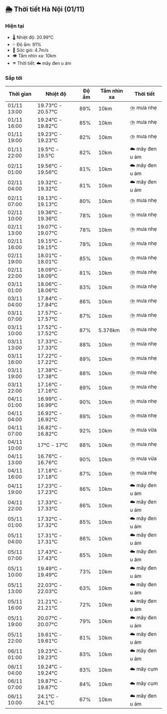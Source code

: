 ## 🌦️ Thời tiết Hà Nội (01/11)

### Hiện tại

- 🌡️ Nhiệt độ: 20.99℃
- 💦 Độ ẩm: 91%
- 💨 Sức gió: 4.7m/s
- 👁️ Tầm nhìn xa: 10km
- ☂️ Thời tiết: ☁️ mây đen u ám

### Sắp tới

| Thời gian | Nhiệt độ | Độ ẩm | Tầm nhìn xa | Thời tiết |
| --- | --- | --- | --- | --- |
| 01/11 13:00 | 19.73℃ - 20.57℃ | 89% | 10km | ⛈️ mưa nhẹ |
| 01/11 16:00 | 19.24℃ - 19.82℃ | 85% | 10km | ⛈️ mưa nhẹ |
| 01/11 19:00 | 19.23℃ - 19.23℃ | 82% | 10km | ⛈️ mưa nhẹ |
| 01/11 22:00 | 19.5℃ - 19.5℃ | 82% | 10km | ☁️ mây đen u ám |
| 02/11 01:00 | 19.56℃ - 19.56℃ | 81% | 10km | ☁️ mây đen u ám |
| 02/11 04:00 | 19.32℃ - 19.32℃ | 81% | 10km | ☁️ mây đen u ám |
| 02/11 07:00 | 19.13℃ - 19.13℃ | 80% | 10km | ⛈️ mưa nhẹ |
| 02/11 10:00 | 19.36℃ - 19.36℃ | 78% | 10km | ⛈️ mưa nhẹ |
| 02/11 13:00 | 19.07℃ - 19.07℃ | 78% | 10km | ⛈️ mưa nhẹ |
| 02/11 16:00 | 19.15℃ - 19.15℃ | 78% | 10km | ⛈️ mưa nhẹ |
| 02/11 19:00 | 18.01℃ - 18.01℃ | 85% | 10km | ⛈️ mưa nhẹ |
| 02/11 22:00 | 18.09℃ - 18.09℃ | 81% | 10km | ⛈️ mưa nhẹ |
| 03/11 01:00 | 18.06℃ - 18.06℃ | 83% | 10km | ⛈️ mưa nhẹ |
| 03/11 04:00 | 17.84℃ - 17.84℃ | 86% | 10km | ⛈️ mưa nhẹ |
| 03/11 07:00 | 17.57℃ - 17.57℃ | 87% | 10km | ⛈️ mưa nhẹ |
| 03/11 10:00 | 17.52℃ - 17.52℃ | 87% | 5.376km | ⛈️ mưa nhẹ |
| 03/11 13:00 | 17.33℃ - 17.33℃ | 88% | 10km | ⛈️ mưa nhẹ |
| 03/11 16:00 | 17.22℃ - 17.22℃ | 89% | 10km | ⛈️ mưa nhẹ |
| 03/11 19:00 | 17.38℃ - 17.38℃ | 88% | 10km | ⛈️ mưa nhẹ |
| 03/11 22:00 | 17.16℃ - 17.16℃ | 89% | 10km | ⛈️ mưa nhẹ |
| 04/11 01:00 | 16.99℃ - 16.99℃ | 90% | 10km | ⛈️ mưa nhẹ |
| 04/11 04:00 | 16.92℃ - 16.92℃ | 89% | 10km | ⛈️ mưa nhẹ |
| 04/11 07:00 | 16.82℃ - 16.82℃ | 92% | 10km | ⛈️ mưa vừa |
| 04/11 10:00 | 17℃ - 17℃ | 88% | 10km | ⛈️ mưa nhẹ |
| 04/11 13:00 | 16.76℃ - 16.76℃ | 90% | 10km | ⛈️ mưa vừa |
| 04/11 16:00 | 17.18℃ - 17.18℃ | 87% | 10km | ⛈️ mưa nhẹ |
| 04/11 19:00 | 17.23℃ - 17.23℃ | 86% | 10km | ☁️ mây đen u ám |
| 04/11 22:00 | 17.33℃ - 17.33℃ | 86% | 10km | ☁️ mây đen u ám |
| 05/11 01:00 | 17.32℃ - 17.32℃ | 85% | 10km | ☁️ mây đen u ám |
| 05/11 04:00 | 17.31℃ - 17.31℃ | 86% | 10km | ☁️ mây đen u ám |
| 05/11 07:00 | 17.43℃ - 17.43℃ | 85% | 10km | ☁️ mây đen u ám |
| 05/11 10:00 | 19.49℃ - 19.49℃ | 73% | 10km | ☁️ mây đen u ám |
| 05/11 13:00 | 22.03℃ - 22.03℃ | 63% | 10km | ☁️ mây đen u ám |
| 05/11 16:00 | 21.21℃ - 21.21℃ | 72% | 10km | ☁️ mây đen u ám |
| 05/11 19:00 | 20.07℃ - 20.07℃ | 79% | 10km | ☁️ mây đen u ám |
| 05/11 22:00 | 19.61℃ - 19.61℃ | 81% | 10km | ☁️ mây đen u ám |
| 06/11 01:00 | 19.23℃ - 19.23℃ | 83% | 10km | ☁️ mây đen u ám |
| 06/11 04:00 | 19.24℃ - 19.24℃ | 83% | 10km | ☁️ mây cụm |
| 06/11 07:00 | 19.87℃ - 19.87℃ | 84% | 10km | ☁️ mây cụm |
| 06/11 10:00 | 24.1℃ - 24.1℃ | 67% | 10km | ☁️ mây đen u ám |
